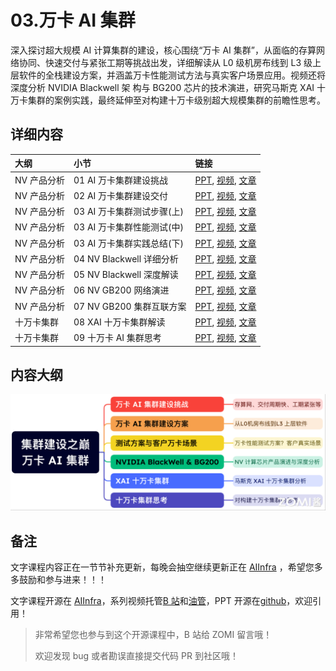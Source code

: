 <!--Copyright © ZOMI 适用于[License](https://github.com/Infrasys-AI/AIInfra)版权许可-->

# 03.万卡 AI 集群

深入探讨超大规模 AI 计算集群的建设，核心围绕“万卡 AI 集群”，从面临的存算网络协同、快速交付与紧张工期等挑战出发，详细解读从 L0 级机房布线到 L3 级上层软件的全栈建设方案，并涵盖万卡性能测试方法与真实客户场景应用。视频还将深度分析 NVIDIA Blackwell 架 构与 BG200 芯片的技术演进，研究马斯克 XAI 十万卡集群的案例实践，最终延伸至对构建十万卡级别超大规模集群的前瞻性思考。

## 详细内容

| 大纲 | 小节 | 链接|
|:-- |:-- |:-- |
| NV 产品分析 | 01 AI 万卡集群建设挑战  | [PPT](./01Challenge.pdf), [视频](https://www.bilibili.com/video/BV1QTbxzyETx/), [文章](./01Challenge.md) |
| NV 产品分析 | 02 AI 万卡集群建设交付  | [PPT](./02Solution.pdf), [视频](https://www.bilibili.com/video/BV1JMYbzjE1b/), [文章](./02Solution.md) |
| NV 产品分析 | 03 AI 万卡集群测试步骤(上)  | [PPT](./03TestCase.pdf), [视频](https://www.bilibili.com/video/BV1jneqzPEsn/), [文章](./03TestCase.md) |
| NV 产品分析 | 03 AI 万卡集群性能测试(中)  | [PPT](./03TestCase.pdf), [视频](https://www.bilibili.com/video/BV116eqzJE8a/), [文章](./03TestCase.md) |
| NV 产品分析 | 03 AI 万卡集群实践总结(下)  | [PPT](./03TestCase.pdf), [视频](https://www.bilibili.com/video/BV1Uveqz9EGw/), [文章](./03TestCase.md) |
| NV 产品分析 | 04 NV Blackwell 详细分析  | [PPT](./04Evolution.pdf), [视频](https://www.bilibili.com/video/BV1iT6TYXE25), [文章](./04Evolution.md) |
| NV 产品分析 | 05 NV Blackwell 深度解读  | [PPT](./05Details.pdf), [视频](https://www.bilibili.com/video/BV1EczyYbEfE), [文章](./05Details.md) |
| NV 产品分析 | 06 NV GB200 网络演进  | [PPT](./06Network.pdf), [视频](https://www.bilibili.com/video/BV1Vgi2YJEk7), [文章](./06Network.md) |
| NV 产品分析 | 07 NV GB200 集群互联方案  | [PPT](./07Cluster.pdf), [视频](https://www.bilibili.com/video/BV1uaiXYbE5h), [文章](./07Cluster.md) |
| 十万卡集群 | 08 XAI 十万卡集群解读  | [PPT](./08XAI.pdf), [视频](https://www.bilibili.com/video/BV1Mui6YdE6s), [文章](./08XAI.md) |
| 十万卡集群 | 09 十万卡 AI 集群思考  | [PPT](./09CloudMatrix.pptx), [视频](https://www.bilibili.com/video/BV16MqsYNExP), [文章](./10Thought.md) |

## 内容大纲

![](./images/00outline.png)

## 备注

文字课程内容正在一节节补充更新，每晚会抽空继续更新正在 [AIInfra](https://infrasys-ai.github.io/aiinfra-docs) ，希望您多多鼓励和参与进来！！！

文字课程开源在 [AIInfra](https://infrasys-ai.github.io/aiinfra-docs)，系列视频托管[B 站](https://space.bilibili.com/517221395)和[油管](https://www.youtube.com/@ZOMI666/playlists)，PPT 开源在[github](https://github.com/Infrasys-AI/AIInfra)，欢迎引用！

> 非常希望您也参与到这个开源课程中，B 站给 ZOMI 留言哦！
>
> 欢迎发现 bug 或者勘误直接提交代码 PR 到社区哦！
